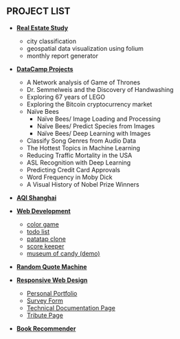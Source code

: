 ## PROJECT LIST
- **[Real Estate Study](real_estate_study)**
    - city classification
    - geospatial data visualization using folium
    - monthly report generator
- **[DataCamp Projects](datacamp_projects)**
    - A Network analysis of Game of Thrones
    - Dr. Semmelweis and the Discovery of Handwashing
    - Exploring 67 years of LEGO
    - Exploring the Bitcoin cryptocurrency market
    - Naïve Bees
        - Naïve Bees/ Image Loading and Processing
        - Naïve Bees/ Predict Species from Images
        - Naïve Bees/ Deep Learning with Images
    - Classify Song Genres from Audio Data
    - The Hottest Topics in Machine Learning
    - Reducing Traffic Mortality in the USA
    - ASL Recognition with Deep Learning
    - Predicting Credit Card Approvals
    - Word Frequency in Moby Dick
    - A Visual History of Nobel Prize Winners
- **[AQI Shanghai](aqi_shanghai)**
- **[Web Development](web_development)**
    - [color game](web_development/color_game/colorGame.html)
    - [todo list](web_development/todo_list/index.html)
    - [patatap clone](web_development/patatap_clone/circles.html)
    - [score keeper](web_development/score_keeper/scoreKeeper.html)
    - [museum of candy (demo)](web_development/museum_of_candy/index.html)
- **[Random Quote Machine](https://elated-wing-438675.netlify.com/)**
- **[Responsive Web Design](fcc-responsive-web-design)**
    - [Personal Portfolio](fcc-responsive-web-design/personal-portfolio)
    - [Survey Form](https://casey0808.github.io/fcc-responsive-web-design/survey-form)
    - [Technical Documentation Page](https://casey0808.github.io/fcc-responsive-web-design/technical-documentation-page)
    - [Tribute Page](https://casey0808.github.io/fcc-responsive-web-design/tribute-page)

- **[Book Recommender](book_recommender)**